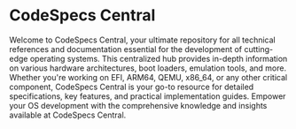 # CodeSpecs Central

Welcome to CodeSpecs Central, your ultimate repository for all technical references and documentation essential for the development of cutting-edge operating systems. This centralized hub provides in-depth information on various hardware architectures, boot loaders, emulation tools, and more. Whether you're working on EFI, ARM64, QEMU, x86_64, or any other critical component, CodeSpecs Central is your go-to resource for detailed specifications, key features, and practical implementation guides. Empower your OS development with the comprehensive knowledge and insights available at CodeSpecs Central.
